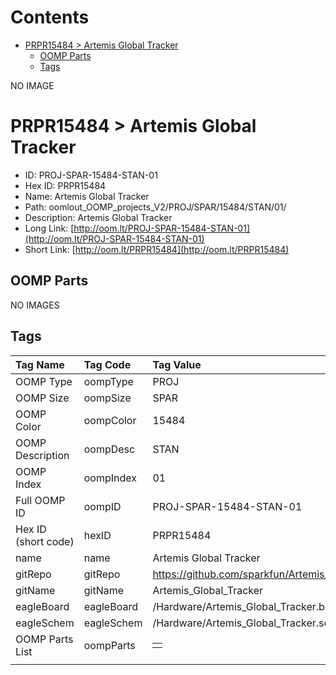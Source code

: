 



Contents
========

* [PRPR15484 > Artemis Global Tracker](#prpr15484--artemis-global-tracker)
	* [OOMP Parts](#oomp-parts)
	* [Tags](#tags)
  
NO IMAGE  
# PRPR15484 > Artemis Global Tracker

- ID: PROJ-SPAR-15484-STAN-01
- Hex ID: PRPR15484
- Name: Artemis Global Tracker
- Path: oomlout_OOMP_projects_V2/PROJ/SPAR/15484/STAN/01/
- Description: Artemis Global Tracker
- Long Link: [http://oom.lt/PROJ-SPAR-15484-STAN-01](http://oom.lt/PROJ-SPAR-15484-STAN-01)
- Short Link: [http://oom.lt/PRPR15484](http://oom.lt/PRPR15484)

## OOMP Parts
  
NO IMAGES  
## Tags
  

|Tag Name|Tag Code|Tag Value|
| :--- | :--- | :--- |
|OOMP Type|oompType|PROJ|
|OOMP Size|oompSize|SPAR|
|OOMP Color|oompColor|15484|
|OOMP Description|oompDesc|STAN|
|OOMP Index|oompIndex|01|
|Full OOMP ID|oompID|PROJ-SPAR-15484-STAN-01|
|Hex ID (short code)|hexID|PRPR15484|
|name|name|Artemis Global Tracker|
|gitRepo|gitRepo|https://github.com/sparkfun/Artemis_Global_Tracker|
|gitName|gitName|Artemis_Global_Tracker|
|eagleBoard|eagleBoard|/Hardware/Artemis_Global_Tracker.brd|
|eagleSchem|eagleSchem|/Hardware/Artemis_Global_Tracker.sch|
|OOMP Parts List|oompParts|<table><tr><td></td></tr></table>|
||||
